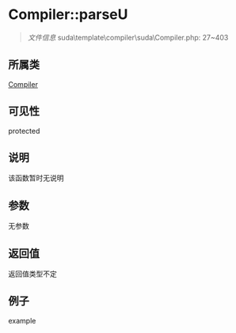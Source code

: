 # Compiler::parseU

> *文件信息* suda\template\compiler\suda\Compiler.php: 27~403
## 所属类 

[Compiler](../Compiler.md)

## 可见性

  protected  
## 说明

该函数暂时无说明

## 参数

无参数

## 返回值
返回值类型不定

## 例子

example